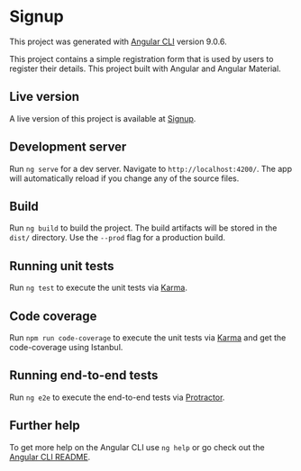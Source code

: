 # Signup

This project was generated with [Angular CLI](https://github.com/angular/angular-cli) version 9.0.6.

This project contains a simple registration form that is used by users to register their details.
This project built with Angular and Angular Material.

## Live version

A live version of this project is available at [Signup](https://gangadharjannu.github.io/signup).

## Development server

Run `ng serve` for a dev server. Navigate to `http://localhost:4200/`. The app will automatically reload if you change any of the source files.

## Build

Run `ng build` to build the project. The build artifacts will be stored in the `dist/` directory. Use the `--prod` flag for a production build.

## Running unit tests

Run `ng test` to execute the unit tests via [Karma](https://karma-runner.github.io).

## Code coverage

Run `npm run code-coverage` to execute the unit tests via [Karma](https://karma-runner.github.io) and get the code-coverage using Istanbul.

## Running end-to-end tests

Run `ng e2e` to execute the end-to-end tests via [Protractor](http://www.protractortest.org/).

## Further help

To get more help on the Angular CLI use `ng help` or go check out the [Angular CLI README](https://github.com/angular/angular-cli/blob/master/README.md).
